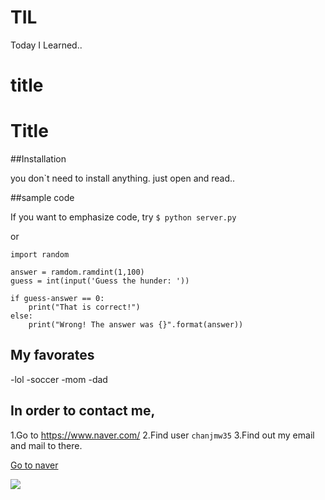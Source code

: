 # TIL
Today I Learned..

<h1>title</h1>

# Title

##Installation

you don`t need to install anything.
just open and read..

##sample code

If you want to emphasize code, try `$ python server.py`


or

```
import random

answer = ramdom.ramdint(1,100)
guess = int(input('Guess the hunder: '))

if guess-answer == 0:
	print("That is correct!")
else:
	print("Wrong! The answer was {}".format(answer))
```

## My favorates

-lol
-soccer
-mom
-dad

## In order to contact me,

1.Go to https://www.naver.com/
2.Find user `chanjmw35`
3.Find out my email and mail to there.

[Go to naver](https:www.naver.com/)

![](https://github.com/account)
